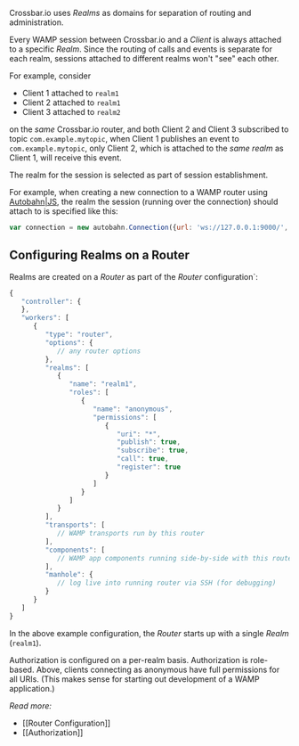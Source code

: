 Crossbar.io uses *Realms* as domains for separation of routing and administration.

Every WAMP session between Crossbar.io and a *Client* is always attached to a specific *Realm*. Since the routing of calls and events is separate for each realm, sessions attached to different realms won't "see" each other.

For example, consider

* Client 1 attached to `realm1`
* Client 2 attached to `realm1`
* Client 3 attached to `realm2`

on the *same* Crossbar.io router, and both Client 2 and Client 3 subscribed to topic `com.example.mytopic`, when Client 1 publishes an event to `com.example.mytopic`, only Client 2, which is attached to the *same realm* as Client 1, will receive this event.

The realm for the session is selected as part of session establishment.

For example, when creating a new connection to a WAMP router using [Autobahn|JS](http://autobahn.ws/js), the realm the session (running over the connection) should attach to is specified like this:


```javascript
var connection = new autobahn.Connection({url: 'ws://127.0.0.1:9000/', realm: 'realm1'});
```

## Configuring Realms on a Router

Realms are created on a *Router* as part of the *Router* configuration`:

```javascript
{
   "controller": {
   },
   "workers": [
      {
         "type": "router",
         "options": {
            // any router options
         },
         "realms": [
            {
               "name": "realm1",
               "roles": [
                  {
                     "name": "anonymous",
                     "permissions": [
                        {
                           "uri": "*",
                           "publish": true,
                           "subscribe": true,
                           "call": true,
                           "register": true
                        }
                     ]
                  }
               ]
            }
         ],
         "transports": [
            // WAMP transports run by this router
         ],
         "components": [
            // WAMP app components running side-by-side with this router
         ],
         "manhole": {
            // log live into running router via SSH (for debugging)
         }
      }
   ]
}
```

In the above example configuration, the *Router* starts up with a single *Realm* (`realm1`).

Authorization is configured on a per-realm basis. Authorization is role-based. Above, clients connecting as anonymous have full permissions for all URIs. (This makes sense for starting out development of a WAMP application.)

*Read more:*

* [[Router Configuration]]
* [[Authorization]]



